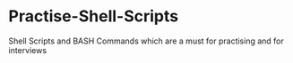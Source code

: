 # Practise-Shell-Scripts

Shell Scripts and BASH Commands which are a must for practising and for interviews
